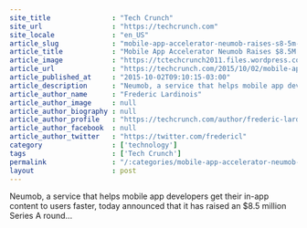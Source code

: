 ```yaml
---
site_title               : "Tech Crunch"
site_url                 : "https://techcrunch.com"
site_locale              : "en_US"
article_slug             : "mobile-app-accelerator-neumob-raises-s8-5m-series-a-led-by-accel-partners"
article_title            : "Mobile App Accelerator Neumob Raises $8.5M Series A Led By Accel Partners"
article_image            : "https://tctechcrunch2011.files.wordpress.com/2015/10/14340180277_643107ae44_o.jpg?w=764&h=400&crop=1"
article_url              : "https://techcrunch.com/2015/10/02/mobile-app-accelerator-neumob-raises-8-5m-series-a-led-by-accel-partners/"
article_published_at     : "2015-10-02T09:10:15-03:00"
article_description      : "Neumob, a service that helps mobile app developers get their in-app content to users faster, today announced that it has raised an $8.5 million Series A round..."
article_author_name      : "Frederic Lardinois"
article_author_image     : null
article_author_biography : null
article_author_profile   : "https://techcrunch.com/author/frederic-lardinois/"
article_author_facebook  : null
article_author_twitter   : "https://twitter.com/fredericl"
category                 : ['technology']
tags                     : ['Tech Crunch']
permalink                : "/:categories/mobile-app-accelerator-neumob-raises-s8-5m-series-a-led-by-accel-partners/"
layout                   : post
---
```


Neumob, a service that helps mobile app developers get their in-app content to users faster, today announced that it has raised an $8.5 million Series A round...
